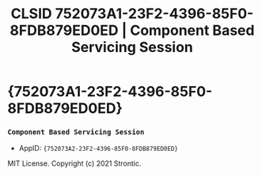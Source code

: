 ﻿---
title: "CLSID 752073A1-23F2-4396-85F0-8FDB879ED0ED | Component Based Servicing Session"
excerpt: What is COM-Object CLSID 752073A1-23F2-4396-85F0-8FDB879ED0ED?
---

# {752073A1-23F2-4396-85F0-8FDB879ED0ED}

### `Component Based Servicing Session`
* AppID: `{752073A2-23F2-4396-85F0-8FDB879ED0ED}`

MIT License. Copyright (c) 2021 Strontic.


